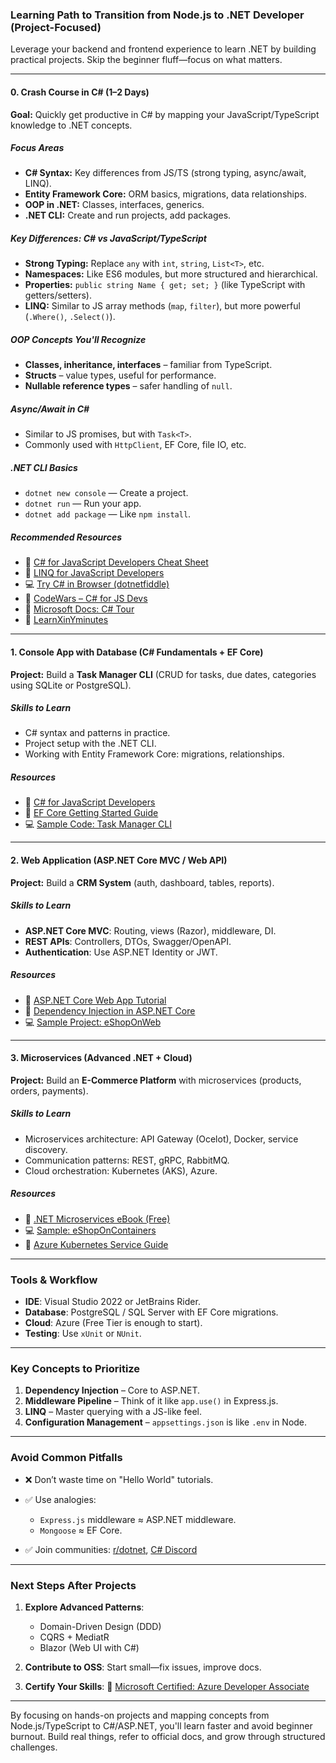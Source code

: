 ### **Learning Path to Transition from Node.js to .NET Developer (Project-Focused)**

Leverage your backend and frontend experience to learn .NET by building practical projects. Skip the beginner fluff—focus on what matters.

---

#### **0. Crash Course in C# (1–2 Days)**

**Goal:** Quickly get productive in C# by mapping your JavaScript/TypeScript knowledge to .NET concepts.

##### **Focus Areas**

- **C# Syntax:** Key differences from JS/TS (strong typing, async/await, LINQ).
- **Entity Framework Core:** ORM basics, migrations, data relationships.
- **OOP in .NET:** Classes, interfaces, generics.
- **.NET CLI:** Create and run projects, add packages.

##### **Key Differences: C# vs JavaScript/TypeScript**

- **Strong Typing:** Replace `any` with `int`, `string`, `List<T>`, etc.
- **Namespaces:** Like ES6 modules, but more structured and hierarchical.
- **Properties:** `public string Name { get; set; }` (like TypeScript with getters/setters).
- **LINQ:** Similar to JS array methods (`map`, `filter`), but more powerful (`.Where()`, `.Select()`).

##### **OOP Concepts You'll Recognize**

- **Classes, inheritance, interfaces** – familiar from TypeScript.
- **Structs** – value types, useful for performance.
- **Nullable reference types** – safer handling of `null`.

##### **Async/Await in C#**

- Similar to JS promises, but with `Task<T>`.
- Commonly used with `HttpClient`, EF Core, file IO, etc.

##### **.NET CLI Basics**

- `dotnet new console` — Create a project.
- `dotnet run` — Run your app.
- `dotnet add package` — Like `npm install`.

##### **Recommended Resources**

- 📄 [C# for JavaScript Developers Cheat Sheet](https://www.linkedin.com/pulse/c-javascript-developers-cheat-sheet-milosz-misiewicz/)
- 📄 [LINQ for JavaScript Developers](https://blog.submain.com/linq-for-javascript-developers/)
- 💻 [Try C# in Browser (dotnetfiddle)](https://dotnetfiddle.net/)
- 🧠 [CodeWars – C# for JS Devs](https://www.codewars.com/collections/c-tutorial-for-js-devs)
- 📘 [Microsoft Docs: C# Tour](https://learn.microsoft.com/en-us/dotnet/csharp/tour-of-csharp/)
- 📄 [LearnXinYminutes](https://learnxinyminutes.com/csharp/)

---

#### **1. Console App with Database (C# Fundamentals + EF Core)**

**Project:** Build a **Task Manager CLI** (CRUD for tasks, due dates, categories using SQLite or PostgreSQL).

##### **Skills to Learn**

- C# syntax and patterns in practice.
- Project setup with the .NET CLI.
- Working with Entity Framework Core: migrations, relationships.

##### **Resources**

- 📘 [C# for JavaScript Developers](https://learn.microsoft.com/en-us/dotnet/csharp/)
- 📘 [EF Core Getting Started Guide](https://learn.microsoft.com/en-us/ef/core/get-started/overview/first-app)
- 💻 [Sample Code: Task Manager CLI](https://github.com/dotnet/samples/tree/main/csharp/getting-started/)

---

#### **2. Web Application (ASP.NET Core MVC / Web API)**

**Project:** Build a **CRM System** (auth, dashboard, tables, reports).

##### **Skills to Learn**

- **ASP.NET Core MVC**: Routing, views (Razor), middleware, DI.
- **REST APIs**: Controllers, DTOs, Swagger/OpenAPI.
- **Authentication**: Use ASP.NET Identity or JWT.

##### **Resources**

- 📘 [ASP.NET Core Web App Tutorial](https://learn.microsoft.com/en-us/aspnet/core/tutorials/)
- 📘 [Dependency Injection in ASP.NET Core](https://andrewlock.net/introduction-to-dependency-injection-in-asp-net-core/)
- 💻 [Sample Project: eShopOnWeb](https://github.com/dotnet-architecture/eShopOnWeb)

---

#### **3. Microservices (Advanced .NET + Cloud)**

**Project:** Build an **E-Commerce Platform** with microservices (products, orders, payments).

##### **Skills to Learn**

- Microservices architecture: API Gateway (Ocelot), Docker, service discovery.
- Communication patterns: REST, gRPC, RabbitMQ.
- Cloud orchestration: Kubernetes (AKS), Azure.

##### **Resources**

- 📘 [.NET Microservices eBook (Free)](https://aka.ms/microservicesebook)
- 💻 [Sample: eShopOnContainers](https://github.com/dotnet-architecture/eShopOnContainers)
- 📘 [Azure Kubernetes Service Guide](https://learn.microsoft.com/en-us/azure/aks/)

---

### **Tools & Workflow**

- **IDE**: Visual Studio 2022 or JetBrains Rider.
- **Database**: PostgreSQL / SQL Server with EF Core migrations.
- **Cloud**: Azure (Free Tier is enough to start).
- **Testing**: Use `xUnit` or `NUnit`.

---

### **Key Concepts to Prioritize**

1. **Dependency Injection** – Core to ASP.NET.
2. **Middleware Pipeline** – Think of it like `app.use()` in Express.js.
3. **LINQ** – Master querying with a JS-like feel.
4. **Configuration Management** – `appsettings.json` is like `.env` in Node.

---

### **Avoid Common Pitfalls**

- ❌ Don’t waste time on "Hello World" tutorials.
- ✅ Use analogies:

  - `Express.js` middleware ≈ ASP.NET middleware.
  - `Mongoose` ≈ EF Core.

- ✅ Join communities: [r/dotnet](https://www.reddit.com/r/dotnet/), [C# Discord](https://discord.gg/csharp)

---

### **Next Steps After Projects**

1. **Explore Advanced Patterns**:

   - Domain-Driven Design (DDD)
   - CQRS + MediatR
   - Blazor (Web UI with C#)

2. **Contribute to OSS**: Start small—fix issues, improve docs.

3. **Certify Your Skills**:
   🏅 [Microsoft Certified: Azure Developer Associate](https://learn.microsoft.com/en-us/certifications/azure-developer/)

---

By focusing on hands-on projects and mapping concepts from Node.js/TypeScript to C#/ASP.NET, you'll learn faster and avoid beginner burnout. Build real things, refer to official docs, and grow through structured challenges.
